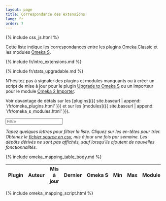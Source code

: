```yaml
---
layout: page
title: Correspondance des extensions
lang: fr
order: 7
---
```


{% include css_js.html %}

Cette liste indique les correspondances entre les plugins [Omeka Classic](https://omeka.org/classic) et les modules [Omeka S](https://omeka.org/s).

{% include fr/intro_extensions.md %}

{% include fr/stats_upgradable.md %}

N’hésitez pas à signaler des plugins et modules manquants ou à créer un script de mise à jour pour le plugin [Upgrade to Omeka S](https://github.com/Daniel-KM/Omeka-plugin-UpgradeToOmekaS) ou un importeur pour le module [Omeka 2 Importer](https://github.com/omeka-s-modules/Omeka2Importer).

Voir davantage de détals sur les [plugins]({{ site.baseurl | append: '/fr/omeka_plugins.html' }}) et sur les [modules]({{ site.baseurl | append: '/fr/omeka_s_modules.html' }}).

<div class="container-fluid">
<div id="entry-list">
    <div class="row" style="margin-bottom:10px;">
        <input type="text" class="search form-control" placeholder="Filtre" />
    </div>
    <p><em>
    Tapez quelques lettres pour filtrer la liste. Cliquez sur les en-têtes pour trier. Obtenez le <a href="https://github.com/Daniel-KM/UpgradeToOmekaS/blob/master/_data/omeka_plugins.csv">fichier source en csv</a>, mis à jour une fois par semaine. Les dépôts dérivés ne sont pas affichés, sauf lorsqu’ils ajoutent de nouvelles fonctionnalités.
    </em></p>
    <div class="row">
        <table class="table table-striped">
            <thead>
                <tr>
                    <th><span class="sort" data-sort="addon-plugin-link">Plugin</span></th>
                    <th><span class="sort" data-sort="addon-account">Auteur</span></th>
                    <th><span class="sort" data-sort="addon-updated">Mis à jour</span></th>
                    <th><span class="sort" data-sort="addon-version">Dernier</span></th>
                    <th><span class="sort" data-sort="addon-upgradable">Omeka S</span></th>
                    <th><span class="sort" data-sort="addon-minimum">Min</span></th>
                    <th><span class="sort" data-sort="addon-maximum">Max</span></th>
                    <th><span class="sort" data-sort="addon-module-link">Module</span></th>
                    <th><span class="sort" data-sort="addon-note">Note</span></th>
                </tr>
            </thead>
            {% include omeka_mapping_table_body.md %}
        </table>
    </div>
</div>
</div>

{% include omeka_mapping_script.html %}
